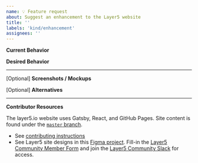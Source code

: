 ```yaml
---
name: 💡 Feature request
about: Suggest an enhancement to the Layer5 website
title: ''
labels: 'kind/enhancement'
assignees: ''
---
```

**Current Behavior**
<!-- A brief description of what the problem is. (e.g. I need to be able to...) -->

**Desired Behavior**
<!-- A brief description of the enhancement. -->

---
[Optional] **Screenshots / Mockups**
<!-- Add any other context or screenshots about the feature request here. -->

[Optional] **Alternatives**
<!-- A brief description of any alternative solutions or features you've considered. -->

---
**Contributor Resources**

The layer5.io website uses Gatsby, React, and GitHub Pages. Site content is found under the [`master` branch](https://github.com/layer5io/layer5/tree/master).
- See [contributing instructions](https://github.com/layer5io/layer5/blob/master/CONTRIBUTING.md)
- See Layer5 site designs in this [Figma project](https://www.figma.com/file/5ZwEkSJwUPitURD59YHMEN/Layer5-Designs). Fill-in the [Layer5 Community Member Form](https://layer5.io/newcomer) and join the [Layer5 Community Slack](http://slack.layer5.io) for access.
